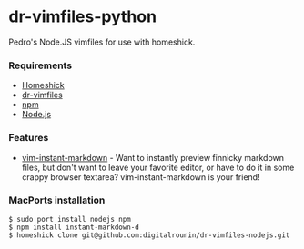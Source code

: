dr-vimfiles-python
==================

Pedro's Node.JS vimfiles for use with homeshick.

### Requirements

  - [Homeshick][homeshick]
  - [dr-vimfiles][dr_vimfiles]
  - [npm][npm]
  - [Node.js][node-js]


### Features

  - [vim-instant-markdown][vim-instant-markdown] - Want to instantly preview
    finnicky markdown files, but don't want to leave your favorite editor, or
    have to do it in some crappy browser textarea? vim-instant-markdown is your
    friend!

### MacPorts installation

    $ sudo port install nodejs npm
    $ npm install instant-markdown-d
    $ homeshick clone git@github.com:digitalrounin/dr-vimfiles-nodejs.git



[dr_vimfiles]: https://github.com/digitalrounin/dr-vimfiles
[node-js]: https://nodejs.org/
[npm]: https://www.npmjs.com/
[homeshick]: https://github.com/andsens/homeshick
[vim-instant-markdown]: https://github.com/suan/vim-instant-markdown
